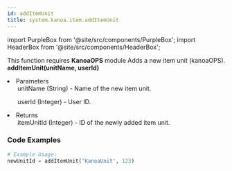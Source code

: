 ```yaml
---
id: addItemUnit
title: system.kanoa.item.addItemUnit
---
```


import PurpleBox from '@site/src/components/PurpleBox';
import HeaderBox from '@site/src/components/HeaderBox';

<PurpleBox>This function requires <b>KanoaOPS</b> module</PurpleBox>
<HeaderBox header="Description">Adds a new item unit (kanoaOPS).</HeaderBox>
<HeaderBox header="Syntax">
    <b>addItemUnit(unitName, userId)</b>
    <li>Parameters <br />
        <ul>unitName (String) - Name of the new item unit.</ul>
        <ul>userId (Integer) - User ID.</ul>
    </li>
    <li>Returns <br />
        <ul>itemUnitId (Integer) - ID of the newly added item unit.</ul>
    </li>
</HeaderBox>

### Code Examples

```python
# Example Usage:
newUnitId = addItemUnit('KanoaUnit', 123)

